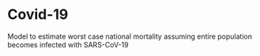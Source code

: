 # Covid-19
Model to estimate worst case national mortality assuming entire population becomes infected with SARS-CoV-19
